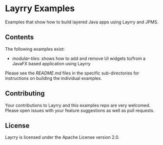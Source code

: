 # Layrry Examples

Examples that show how to build layered Java apps using Layrry and JPMS.

## Contents

The following examples exist:

* _modular-tiles_: shows how to add and remove UI widgets to/from a JavaFX based application using Layrry

Please see the _README.md_ files in the specific sub-directories for instructions on building the individual examples.

## Contributing

Your contributions to Layrry and this examples repo are very welcomed.
Please open issues with your feature suggestions as well as pull requests.

## License

Layrry is licensed under the Apache License version 2.0.
